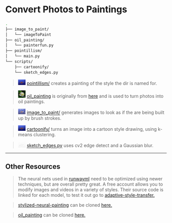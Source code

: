 # Convert Photos to Paintings #

```sh
.
├── image_to_paint/
│   └── imageToPaint
├── oil_painting/
│   └── painterfun.py
├── pointillism/
│   └── main.py
└── scripts/
    ├── cartoonify/
    └── sketch_edges.py
```

> <img src="../figs/paintings/IMG_3477_1_drawing.jpg" width="5%"> [pointillism/](./pointillism/) creates a painting of the style the dir is named for.

> <img src="../figs/paintings/flower_oilpainted.jpg" width="5%"> [oil_painting](./oil_painting/) is originally from [here](https://github.com/ctmakro/opencv_playground) and is used to turn photos into oil paintings.

> <img src="../figs/paintings/IMG_3477_1_image_to_paint.jpg" width="5%"> [image_to_paint/](./image_to_paint/) generates images to look as if the are being built up by brush strokes.

> <img src="../figs/paintings/IMG_3477_1_cartoonified.png" width="5%"> [cartoonify/](./scripts/cartoonify/) turns an image into a cartoon style drawing, using k-means clustering.

> <img src="../figs/paintings/IMG_3477_1_sketch_edges.jpg" width="5%"> [sketch_edges.py](./scripts/sketch_edges.py) uses cv2 edge detect and a Gaussian blur.

----
## Other Resources ##

> The neural nets used in [runwayml](https://app.runwayml.com/) need to be optimized using newer techniques, but are overall pretty great.  A free account allows you to modify images and videos in a variety of styles.  Their source code is linked for each model, to test it out go to [adaptive-style-transfer.](https://github.com/CompVis/adaptive-style-transfer)


> [stylized-neural-painting](https://github.com/jiupinjia/stylized-neural-painting) can be cloned [here.](https://github.com/jiupinjia/stylized-neural-painting)

> [oil_painting](https://github.com/ctmakro/opencv_playground) can be cloned [here.](https://github.com/ctmakro/opencv_playground)